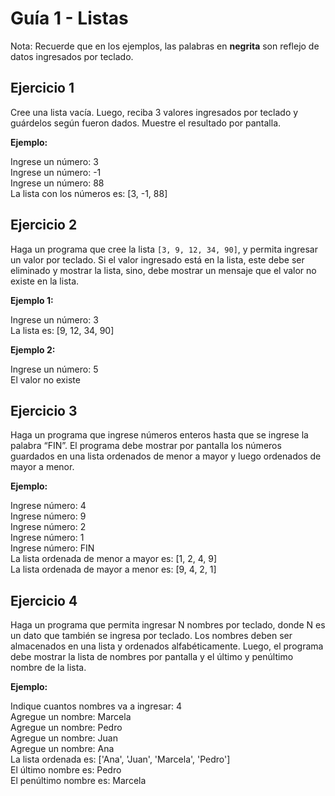 # Guía 1 - Listas

Nota: Recuerde que en los ejemplos, las palabras en **negrita** son reflejo de datos ingresados por teclado.

## Ejercicio 1

Cree una lista vacía. Luego, reciba 3 valores ingresados por teclado y guárdelos según fueron dados. Muestre el resultado por pantalla.

**Ejemplo:**

Ingrese un número: 3  
Ingrese un número: -1  
Ingrese un número: 88  
La lista con los números es: [3, -1, 88]

## Ejercicio 2

Haga un programa que cree la lista `[3, 9, 12, 34, 90]`, y permita ingresar un valor por teclado. Si el valor ingresado está en la lista, este debe ser eliminado y mostrar la lista, sino, debe mostrar un mensaje que el valor no existe en la lista.

**Ejemplo 1:**

Ingrese un número: 3  
La lista es: [9, 12, 34, 90]

**Ejemplo 2:**

Ingrese un número: 5  
El valor no existe

## Ejercicio 3

Haga un programa que ingrese números enteros hasta que se ingrese la palabra “FIN”. El programa debe mostrar por pantalla los números guardados en una lista ordenados de menor a mayor y luego ordenados de mayor a menor.

**Ejemplo:**

Ingrese número: 4  
Ingrese número: 9  
Ingrese número: 2  
Ingrese número: 1  
Ingrese número: FIN  
La lista ordenada de menor a mayor es: [1, 2, 4, 9]  
La lista ordenada de mayor a menor es: [9, 4, 2, 1]

## Ejercicio 4

Haga un programa que permita ingresar N nombres por teclado, donde N es un dato que también se ingresa por teclado. Los nombres deben ser almacenados en una lista y ordenados alfabéticamente. Luego, el programa debe mostrar la lista de nombres por pantalla y el último y penúltimo nombre de la lista.

**Ejemplo:**

Indique cuantos nombres va a ingresar: 4  
Agregue un nombre: Marcela  
Agregue un nombre: Pedro  
Agregue un nombre: Juan  
Agregue un nombre: Ana  
La lista ordenada es: ['Ana', 'Juan', 'Marcela', 'Pedro']  
El último nombre es: Pedro  
El penúltimo nombre es: Marcela
